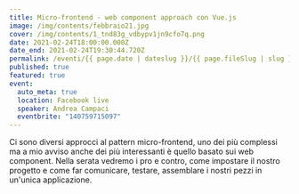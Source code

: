 ```yaml
---
title: Micro-frontend - web component approach con Vue.js
image: /img/contents/febbraio21.jpg
cover: /img/contents/1_tnd83g_vdbypv1jn9cfo7q.png
date: 2021-02-24T18:00:00.000Z
date_end: 2021-02-24T19:30:44.720Z
permalink: /eventi/{{ page.date | dateslug }}/{{ page.fileSlug | slug }}/index.html
published: true
featured: true
event:
  auto_meta: true
  location: Facebook live
  speaker: Andrea Campaci
  eventbrite: "140759715097"
---
```

Ci sono diversi approcci al pattern micro-frontend, uno dei più complessi ma a mio avviso anche dei più interessanti è quello basato sui web component. 
Nella serata vedremo i pro e contro, come impostare il nostro progetto e come far comunicare, testare, assemblare i nostri pezzi in un'unica applicazione.
